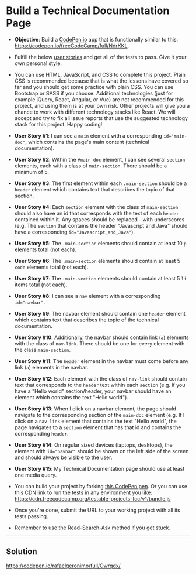 # Build a Technical Documentation Page

- **Objective**: Build a [CodePen.io](https://codepen.io/) app that is functionally similar to this: https://codepen.io/freeCodeCamp/full/NdrKKL.

- Fulfill the below [user stories](https://en.wikipedia.org/wiki/User_story) and get all of the tests to pass. Give it your own personal style.

- You can use HTML, JavaScript, and CSS to complete this project. Plain CSS is recommended because that is what the lessons have covered so far and you should get some practice with plain CSS. You can use Bootstrap or SASS if you choose. Additional technologies (just for example jQuery, React, Angular, or Vue) are not recommended for this project, and using them is at your own risk. Other projects will give you a chance to work with different technology stacks like React. We will accept and try to fix all issue reports that use the suggested technology stack for this project. Happy coding!

- **User Story #1**: I can see a `main` element with a corresponding `id="main-doc"`, which contains the page's main content (technical documentation).

- **User Story #2**: Within the `#main-doc` element, I can see several `section` elements, each with a class of `main-section`. There should be a minimum of 5.

- **User Story #3**: The first element within each `.main-section` should be a `header` element which contains text that describes the topic of that section.

- **User Story #4**: Each `section` element with the class of `main-section` should also have an id that corresponds with the text of each `header` contained within it. Any spaces should be replaced - with underscores (e.g. The `section` that contains the header "Javascript and Java" should have a corresponding `id="Javascript_and_Java"`).

- **User Story #5**: The `.main-section` elements should contain at least 10 `p` elements total (not each).

- **User Story #6**: The `.main-section` elements should contain at least 5 `code` elements total (not each).

- **User Story #7**: The `.main-section` elements should contain at least 5 `li` items total (not each).

- **User Story #8**: I can see a `nav` element with a corresponding `id="navbar"`.

- **User Story #9**: The navbar element should contain one `header` element which contains text that describes the topic of the technical documentation.

- **User Story #10**: Additionally, the navbar should contain link (`a`) elements with the class of `nav-link`. There should be one for every element with the class `main-section`.

- **User Story #11**: The `header` element in the navbar must come before any link (`a`) elements in the navbar.

- **User Story #12**: Each element with the class of `nav-link` should contain text that corresponds to the `header` text within each `section` (e.g. if you have a "Hello world" section/header, your navbar should have an element which contains the text "Hello world").

- **User Story #13**: When I click on a navbar element, the page should navigate to the corresponding section of the `main-doc` element (e.g. If I click on a `nav-link` element that contains the text "Hello world", the page navigates to a `section` element that has that id and contains the corresponding `header`.

- **User Story #14**: On regular sized devices (laptops, desktops), the element with `id="navbar"` should be shown on the left side of the screen and should always be visible to the user.

- **User Story #15**: My Technical Documentation page should use at least one media query.

- You can build your project by forking [this CodePen pen](http://codepen.io/freeCodeCamp/pen/MJjpwO). Or you can use this CDN link to run the tests in any environment you like: https://cdn.freecodecamp.org/testable-projects-fcc/v1/bundle.js

- Once you're done, submit the URL to your working project with all its tests passing.

- Remember to use the [Read-Search-Ask](https://forum.freecodecamp.org/t/how-to-get-help-when-you-are-stuck/19514) method if you get stuck.

---

## Solution

https://codepen.io/rafaelgeronimo/full/Owrqdx/